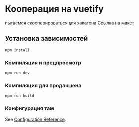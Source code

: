 # Кооперация на vuetify
пытаемся скооперироваться для хакатона
[Ссылка на макет](https://www.figma.com/file/l4OwIpkM6HcN39guw5DPdZ/Wireframing-in-Figma?node-id=206%3A275&t=QX1QLBdfID0T7Qjd-1)

## Установка зависимостей
```
npm install
```

### Компиляция и предпросмотр

```
npm run dev
```

### Компиляция для продакшена

```
npm run build
```

### Конфигурация там

See [Configuration Reference](https://vitejs.dev/config/).
